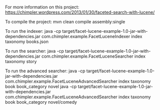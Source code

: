 For more information on this project:
https://chimpler.wordpress.com/2013/01/30/faceted-search-with-lucene/

To compile the project:
	mvn clean compile assembly:single

To run the indexer:
	java -cp target/facet-lucene-example-1.0-jar-with-dependencies.jar com.chimpler.example.FacetLuceneIndexer index taxonomy books.json

To run the searcher:
	java -cp target/facet-lucene-example-1.0-jar-with-dependencies.jar com.chimpler.example.FacetLuceneSearcher 
index taxonomy story

To run the advanced searcher:
	java -cp target/facet-lucene-example-1.0-jar-with-dependencies.jar com.chimpler.example.FacetLuceneAdvancedSearcher index taxonomy book book_category novel
	java -cp target/facet-lucene-example-1.0-jar-with-dependencies.jar com.chimpler.example.FacetLuceneAdvancedSearcher index taxonomy book book_category novel/comedy
 